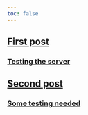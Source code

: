 ```yaml
---
toc: false
---
```


<div class="grid grid-cols-2" style="max-width:512px;">
  <div class="card" style="max-width: 256px;">
    <a href="./24/04/03">
      <h2>First post</h2>
      <h3>Testing the server</h3>
    </a>
  </div>

  <div class="card" style="max-width: 256px;">
    <a href="./24/04/04">
      <h2>Second post</h2>
      <h3>Some testing needed</h3>
    </a>
  </div>
</div>